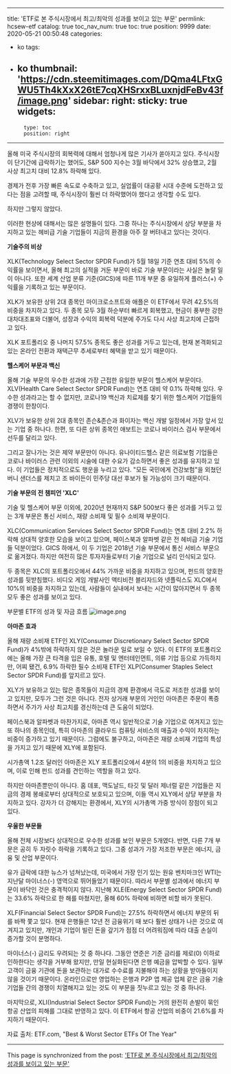 
---
title: 'ETF로 본 주식시장에서 최고/최악의 성과를 보이고 있는 부문'
permlink: hcsew-etf
catalog: true
toc_nav_num: true
toc: true
position: 9999
date: 2020-05-21 00:50:48
categories:
- ko
tags:
- ko
thumbnail: 'https://cdn.steemitimages.com/DQma4LFtxGWU5Th4kXxX26tE7cqXHSrxxBLuxnjdFeBv43f/image.png'
sidebar:
    right:
        sticky: true
widgets:
    -
        type: toc
        position: right
---


올해 미국 주식시장의 회복력에 대해서 엄청나게 많은 기사가 쏟아지고 있다. 주식시장이 단기간에 급락하기는 했어도, S&P 500 지수는 3월 바닥에서 32% 상승했고, 2월 사상 최고치 대비 12.8% 하락해 있다.

 

경제가 전후 가장 빠른 속도로 수축하고 있고, 실업률이 대공황 시대 수준에 도전하고 있다는 점을 고려할 때, 주식시장이 훨씬 더 하락했어야 했다고 생각할 수도 있다.

 

하지만 그렇지 않았다.

 

이러한 현상에 대해서는 많은 설명들이 있다. 그중 하나는 주식시장에서 상당 부분을 차지하고 있는 헤비급 기술 기업들이 지금의 환경을 아주 잘 버텨내고 있다는 것이다.

 

**기술주의 비상**

 

XLK(Technology Select Sector SPDR Fund)가 5월 18일 기준 연초 대비 5%의 수익률을 보이면서, 올해 최고의 실적을 거둔 부문이 바로 기술 부문이라는 사실은 놀랄 일이 아니다. 또한 세계 산업 분류 기준(GICS)에 따른 11개 부문 중 유일하게 플러스(+) 수익률을 기록하고 있는 부문이다.

 

XLK가 보유한 상위 2대 종목인 마이크로소프트와 애플은 이 ETF에서 무려 42.5%의 비중을 차지하고 있다. 두 종목 모두 3월 하순부터 빠르게 회복했고, 현금이 풍부한 강한 대차대조표와 더불어, 성장과 수익의 회복력 덕분에 주가도 다시 사상 최고치에 근접하고 있다.

 

XLK 포트폴리오 중 나머지 57.5% 종목도 좋은 성과를 거두고 있는데, 현재 본격화되고 있는 온라인 전환과 재택근무 추세로부터 혜택을 받고 있기 때문이다.

 

**헬스케어 부문과 백신**

 

올해 기술 부문의 우수한 성과에 가장 근접한 유일한 부문이 헬스케어 부문이다. XLV(Health Care Select Sector SPDR Fund)는 연초 대비 약 0.1% 하락해 있다. 우수한 성과라고는 할 수 없지만, 코로나19 백신과 치료제를 찾기 위한 헬스케어 기업들의 경쟁이 한창이다.

 

XLV가 보유한 상위 2대 종목인 존슨&존슨과 화이자는 백신 개발 일정에서 가장 앞서 있는 기업 중 하나다. 한편, 또 다른 상위 종목인 애보트는 코로나 바이러스 검사 부문에서 선두를 달리고 있다.

 

그리고 잘나가는 것은 제약 부문만이 아니다. 유나이티드헬스 같은 의료보험 기업들은 코로나 바이러스 관련 이외의 시술에 대한 수요가 감소하면서 좋은 성과를 유지하고 있다. 이 기업들은 정치적으로도 행운을 누리고 있다. "모든 국민에게 건강보험"을 외쳤던 버니 샌더스를 제치고 조 바이든이 민주당 대선 후보가 될 가능성이 크기 때문이다.

 

**기술 부문의 전 챔피언 'XLC'**

 

기술 및 헬스케어 부문 이외에, 2020년 현재까지 S&P 500보다 좋은 성과를 거두고 있는 3개 부문은 통신 서비스, 재량 소비재 및 필수 소비재 부문이다.

 

XLC(Communication Services Select Sector SPDR Fund)는 연초 대비 2.2% 하락해 상대적 양호한 모습을 보이고 있으며, 페이스북과 알파벳 같은 전 헤비급 기술 기업들 덕분이었다. GICS 하에서, 이 두 기업은 2018년 기술 부문에서 통신 서비스 부문으로 옮겨졌다. 하지만 여전히 많은 투자자들로부터 기술 기업으로 널리 인식되고 있다.

 

두 종목은 XLC의 포트폴리오에서 44% 가까운 비중을 차지하고 있으며, 펀드의 양호한 성과를 뒷받침했다. 비디오 게임 개발사인 액티비전 블리자드와 넷플릭스도 XLC에서 10%의 비중을 차지하고 있는데, 사람들이 실내에서 보내는 시간이 많아지면서 두 종목 모두 좋은 성과를 보이고 있다.

 

부문별 ETF의 성과 및 자금 흐름
![image.png](https://cdn.steemitimages.com/DQma4LFtxGWU5Th4kXxX26tE7cqXHSrxxBLuxnjdFeBv43f/image.png)

**아마존 효과**

 

올해 재량 소비재 ETF인 XLY(Consumer Discretionary Select Sector SPDR Fund)가 4%밖에 하락하지 않은 것은 놀라운 일로 보일 수 있다. 이 ETF의 포트폴리오에는 올해 가장 큰 타격을 입은 유통, 호텔 및 엔터테인먼트, 의류 기업 등으로 가득하지만, 어찌 됐건, 6.9% 하락한 필수 소비재 ETF인 XLP(Consumer Staples Select Sector SPDR Fund)를 앞지르고 있다.

 

XLY가 보유하고 있는 많은 종목들이 지금의 경제 환경에서 극도로 저조한 성과를 보이고 있지만, 모두가 그런 것은 아니다. 전자 상거래 부문의 거인인 아마존은 주문이 폭증하면서 주가가 사상 최고치를 경신하는데 큰 도움이 되었다.

 

페이스북과 알파벳과 마찬가지로, 아마존 역시 일반적으로 기술 기업으로 여겨지고 있는 또 하나의 종목인데, 특히 아마존의 클라우드 컴퓨팅 서비스의 매출과 수익이 차지하는 비중이 증가하고 있기 때문이다. 그럼에도 불구하고, 아마존은 재량 소비재 기업의 특성을 가지고 있기 때문에 XLY에 포함된다.

 

시가총액 1.2조 달러인 아마존은 XLY 포트폴리오에서 4분의 1의 비중을 차지하고 있으며, 이로 인해 펀드 성과를 견인하는 역할을 하고 있다.

 

하지만 아마존뿐만이 아니다. 홈 데포, 맥도날드, 타깃 및 달러 제너럴 같은 기업들은 지금의 경제 봉쇄로부터 상대적으로 보호되고 있으며, 이들 역시 XLY에서 상당 부분을 차지하고 있다. 강자가 더 강해지는 환경에서, XLY의 시가총액 가중 방식이 장점이 되고 있다.

 

**우울한 부문들**

 

올해 전체 시장보다 상대적으로 우수한 성과를 보인 부문은 5개였다. 반면, 다른 7개 부문은 공히 두 자릿수 하락을 기록하고 있다. 그중 성과가 가장 저조한 부문은 에너지, 금융 및 산업 부문이다.

 

유가 급락에 대한 뉴스가 넘쳐났는데, 미국에서 가장 인기 있는 원유 벤치마크인 WTI는 지난달 마이너스(-) 영역으로 뛰어들었기 때문이다. 따라서 부문별 성과에서 에너지 부문이 바닥인 것은 충격적이지 않다. 지난해 XLE(Energy Select Sector SPDR Fund)는 33.6% 하락으로 한 해를 마쳤지만, 올해 60% 하락에 비하면 비할 바가 못된다.

 

XLF(Financial Select Sector SPDR Fund)는 27.5% 하락하면서 에너지 부문의 뒤를 바짝 쫓고 있다. 현재 은행들은 12년 전 금융위기 때 보다 훨씬 상태가 나은 것으로 여겨지고 있지만, 개인과 기업이 빌린 돈을 갚기가 점점 더 어려워짐에 따라 대출 손실이 증가할 것이 분명하다.

 

마이너스(-) 금리도 우려되는 것 중 하나다. 그동안 연준은 기준 금리를 제로(0) 이하로 인하한다는 생각을 거부해 왔지만, 만일 현실화된다면 은행 예금을 압박할 수 있다. 일부 고객이 금융 기관에 돈을 보관하는 대가로 수수료를 지불해야 하는 상황을 받아들이지 않을 것이기 때문이다. 온라인으로만 영업하는 은행과 P2P 앱 제공 업체 같은 금융 기술 기업들 간의 경쟁이 치열해지고 있는 것도 이 부문을 짓누르고 있는 것 중 하나다.

 

마지막으로, XLI(Industrial Select Sector SPDR Fund)는 거의 완전히 손발이 묶인 항공 산업의 피해를 그대로 반영하고 있다. 이 ETF에서 항공 산업의 비중이 21.6%를 차지하기 때문이다.

 

자료 출처: ETF.com, "Best & Worst Sector ETFs Of The Year"

- - -

This page is synchronized from the post: ['ETF로 본 주식시장에서 최고/최악의 성과를 보이고 있는 부문'](https://steemit.com/@pius.pius/hcsew-etf)
